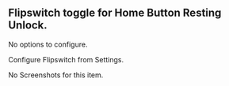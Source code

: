 ## Flipswitch toggle for Home Button Resting Unlock.

No options to configure.

Configure Flipswitch from Settings.

No Screenshots for this item.
